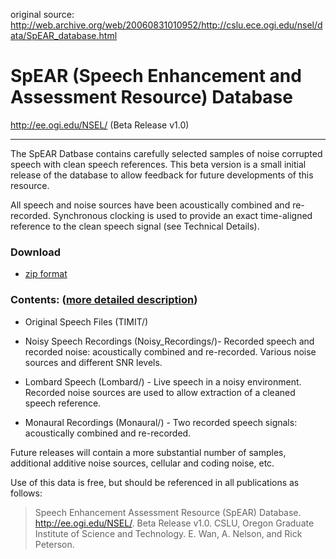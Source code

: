 original source: http://web.archive.org/web/20060831010952/http://cslu.ece.ogi.edu/nsel/data/SpEAR_database.html

# SpEAR (Speech Enhancement and Assessment Resource) Database    
   
http://ee.ogi.edu/NSEL/     (Beta Release v1.0) 


---

The SpEAR Datbase contains carefully selected samples of noise
corrupted speech with clean speech references. This beta version is a
small initial release of the database to allow feedback for future
developments of this resource.

All speech and noise sources have been acoustically combined and
re-recorded.  Synchronous clocking is used to provide an exact
time-aligned reference to the clean speech signal (see Technical
Details).

### Download

- [zip format](https://github.com/dingzeyuli/SpEAR-speech-database/archive/master.zip)

### Contents: ([more detailed description](./details.md))

- Original Speech Files (TIMIT/)

- Noisy Speech Recordings (Noisy_Recordings/)- Recorded speech and
recorded noise: acoustically combined and re-recorded. Various noise
sources and different SNR levels.

- Lombard Speech (Lombard/) - Live speech in a noisy
environment. Recorded noise sources are used to allow extraction of a
cleaned speech reference.

- Monaural Recordings (Monaural/) - Two recorded speech signals:
acoustically combined and re-recorded.

Future releases will contain a more substantial number of samples,
additional additive noise sources, cellular and coding noise, etc.

Use of this data is free, but should be referenced in all publications
as follows:

> Speech Enhancement Assessment Resource (SpEAR) Database.
> http://ee.ogi.edu/NSEL/. Beta Release v1.0. CSLU, Oregon Graduate
> Institute of Science and Technology. E. Wan, A. Nelson, and Rick Peterson. 



